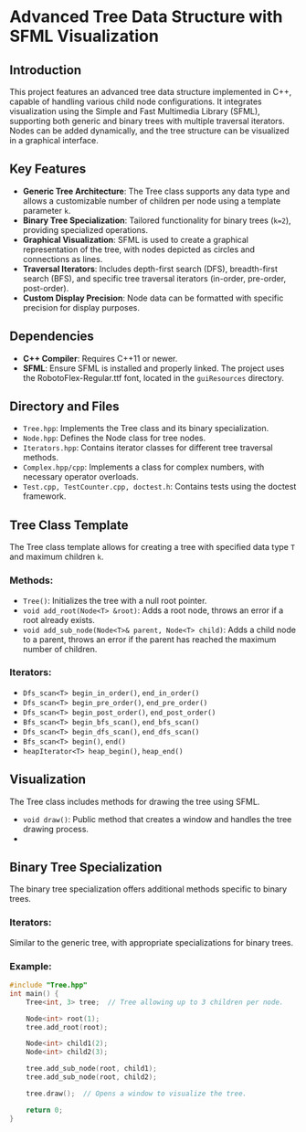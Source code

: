 # Advanced Tree Data Structure with SFML Visualization

## Introduction
This project features an advanced tree data structure implemented in C++, capable of handling various child node configurations. It integrates visualization using the Simple and Fast Multimedia Library (SFML), supporting both generic and binary trees with multiple traversal iterators. Nodes can be added dynamically, and the tree structure can be visualized in a graphical interface.

## Key Features
- **Generic Tree Architecture**: The Tree class supports any data type and allows a customizable number of children per node using a template parameter `k`.
- **Binary Tree Specialization**: Tailored functionality for binary trees (`k=2`), providing specialized operations.
- **Graphical Visualization**: SFML is used to create a graphical representation of the tree, with nodes depicted as circles and connections as lines.
- **Traversal Iterators**: Includes depth-first search (DFS), breadth-first search (BFS), and specific tree traversal iterators (in-order, pre-order, post-order).
- **Custom Display Precision**: Node data can be formatted with specific precision for display purposes.

## Dependencies
- **C++ Compiler**: Requires C++11 or newer.
- **SFML**: Ensure SFML is installed and properly linked. The project uses the RobotoFlex-Regular.ttf font, located in the `guiResources` directory.

## Directory and Files
- `Tree.hpp`: Implements the Tree class and its binary specialization.
- `Node.hpp`: Defines the Node class for tree nodes.
- `Iterators.hpp`: Contains iterator classes for different tree traversal methods.
- `Complex.hpp/cpp`: Implements a class for complex numbers, with necessary operator overloads.
- `Test.cpp, TestCounter.cpp, doctest.h`: Contains tests using the doctest framework.

## Tree Class Template
The Tree class template allows for creating a tree with specified data type `T` and maximum children `k`.

### Methods:
- `Tree()`: Initializes the tree with a null root pointer.
- `void add_root(Node<T> &root)`: Adds a root node, throws an error if a root already exists.
- `void add_sub_node(Node<T>& parent, Node<T> child)`: Adds a child node to a parent, throws an error if the parent has reached the maximum number of children.

### Iterators:
- `Dfs_scan<T> begin_in_order()`, `end_in_order()`
- `Dfs_scan<T> begin_pre_order()`, `end_pre_order()`
- `Dfs_scan<T> begin_post_order()`, `end_post_order()`
- `Bfs_scan<T> begin_bfs_scan()`, `end_bfs_scan()`
- `Dfs_scan<T> begin_dfs_scan()`, `end_dfs_scan()`
- `Bfs_scan<T> begin()`, `end()`
- `heapIterator<T> heap_begin()`, `heap_end()`

## Visualization
The Tree class includes methods for drawing the tree using SFML.

- `void draw()`: Public method that creates a window and handles the tree drawing process.
- 
## Binary Tree Specialization
The binary tree specialization offers additional methods specific to binary trees.

### Iterators:
Similar to the generic tree, with appropriate specializations for binary trees.

### Example:
```cpp
#include "Tree.hpp"
int main() {
    Tree<int, 3> tree;  // Tree allowing up to 3 children per node.

    Node<int> root(1);
    tree.add_root(root);

    Node<int> child1(2);
    Node<int> child2(3);

    tree.add_sub_node(root, child1);
    tree.add_sub_node(root, child2);

    tree.draw();  // Opens a window to visualize the tree.

    return 0;
}

